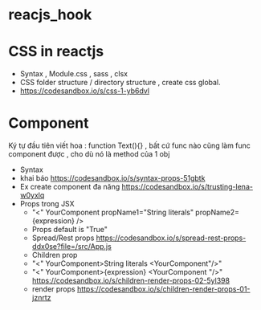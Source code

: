 # reacjs_hook
# CSS in reactjs 
  - Syntax , Module.css , sass , clsx
  - CSS folder structure / directory structure , create css global.
  - https://codesandbox.io/s/css-1-yb6dvl
# Component
Ký tự đầu tiên viết hoa : function Text(){} , bất cứ func nào cũng làm func component được , cho dù nó là method của 1 obj

- Syntax
- khai báo https://codesandbox.io/s/syntax-props-51gbtk
- Ex create component đa năng  https://codesandbox.io/s/trusting-lena-w0yxlq
- Props trong JSX
  - "<" YourComponent
      propName1="String literals"
      propName2={expression} />
  - Props default is "True"
  - Spread/Rest props   https://codesandbox.io/s/spread-rest-props-ddx0se?file=/src/App.js
  - Children prop
  - "<" YourComponent>String literals <YourComponent"/>"
  - "<" YourComponent>{expression} <YourComponent "/>" https://codesandbox.io/s/children-render-props-02-5yl398
  - render props https://codesandbox.io/s/children-render-props-01-jznrtz

